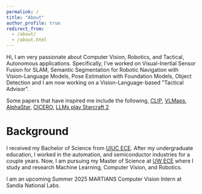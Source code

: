 ```yaml
---
permalink: /
title: "About"
author_profile: true
redirect_from: 
  - /about/
  - /about.html
---
```


Hi, I am very passionate about Computer Vision, Robotics, and Tactical, Autonomous applications. Specifically, I've worked on Visual-Inertial Sensor Fusion for SLAM, Semantic Segmentation for Robotic Navigation with Vision-Language Models, Pose Estimation with Foundation Models, Object Detection and I am now working on a Vision-Language-based "Tactical Advisor". 

Some papers that have inspired me include the following, [CLIP](https://arxiv.org/abs/2103.00020), 
[VLMaps](https://arxiv.org/pdf/2210.05714), [AlphaStar](https://arxiv.org/pdf/2308.03526), 
[CICERO](https://www.science.org/doi/10.1126/science.ade9097), [LLMs play Starcraft 2](https://arxiv.org/abs/2312.11865)


Background
======
I received my Bachelor of Science from [UIUC ECE](https://ece.illinois.edu/). After my undergraduate education, I worked 
in the automation, and semiconductor industries for a couple years. Now, I am pursuing my Master of Science at [UW ECE](https://www.ece.uw.edu/) where I study and research Machine Learning, Computer Vision, and Robotics.

I am an upcoming Summer 2025 MARTIANS Computer Vision Intern at Sandia National Labs.